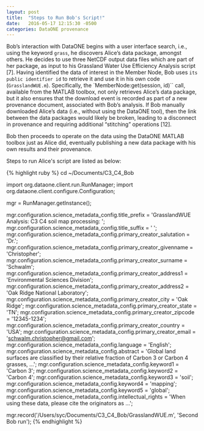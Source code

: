 ```yaml
---
layout: post
title:  "Steps to Run Bob's Script!"
date:   2016-05-17 12:15:30 -0500
categories: DataONE provenance
---
```

Bob’s interaction with DataONE begins with a user interface search, i.e., using the
keyword `grass`, he discovers Alice’s data package, amongst others. He decides to use
three NetCDF output data files which are part of her package, as input to his Grassland
Water Use Efficiency Analysis script [7]. Having identified the data of interest in the
Member Node, Bob uses `its public identifier id` to retrieve it and use it in his own
code (`GrasslandWUE.m`). Specifically, the `MemberNode:get(session, id)`` call, available
from the MATLAB toolbox, not only retrieves Alice’s data package, but it also ensures
that the download event is recorded as part of a new provenance document, associated
with Bob’s analysis. If Bob manually downloaded Alice’s data (i.e., without using the
DataONE tool), then the link between the data packages would likely be broken, leading
to a disconnect in provenance and requiring additional “stitching” operations [12].

Bob then proceeds to operate
on the data using the DataONE MATLAB toolbox just as Alice did, eventually publishing
a new data package with his own results and their provenance.

Steps to run Alice's script are listed as below:

{% highlight ruby %}
cd ~/Documents/C3_C4_Bob

import org.dataone.client.run.RunManager;
import org.dataone.client.configure.Configuration;

mgr = RunManager.getInstance();

mgr.configuration.science_metadata_config.title_prefix = 'GrasslandWUE Analysis: C3 C4 soil map processing: ';
mgr.configuration.science_metadata_config.title_suffix = ' ';
mgr.configuration.science_metadata_config.primary_creator_salutation = 'Dr.';
mgr.configuration.science_metadata_config.primary_creator_givenname = 'Christopher';
mgr.configuration.science_metadata_config.primary_creator_surname = 'Schwalm';
mgr.configuration.science_metadata_config.primary_creator_address1 = 'Environmental Sciences Division';
mgr.configuration.science_metadata_config.primary_creator_address2 = 'Oak Ridge National Laboratory';
mgr.configuration.science_metadata_config.primary_creator_city = 'Oak Ridge';
mgr.configuration.science_metadata_config.primary_creator_state = 'TN';
mgr.configuration.science_metadata_config.primary_creator_zipcode = '12345-1234';
mgr.configuration.science_metadata_config.primary_creator_country = 'USA';
mgr.configuration.science_metadata_config.primary_creator_email = 'schwalm.christopher@gmail.com';
mgr.configuration.science_metadata_config.language = 'English';
mgr.configuration.science_metadata_config.abstract = 'Global land surfaces are classified by their relative fraction of Carbon 3 or Carbon 4 grasses, ...';
mgr.configuration.science_metadata_config.keyword1 = 'Carbon 3';
mgr.configuration.science_metadata_config.keyword2 = 'Carbon 4';
mgr.configuration.science_metadata_config.keyword3 = 'soil';
mgr.configuration.science_metadata_config.keyword4 = 'mapping';
mgr.configuration.science_metadata_config.keyword5 = 'global';
mgr.configuration.science_metadata_config.intellectual_rights = 'When using these data, please cite the originators as …';

mgr.record('/Users/syc/Documents/C3_C4_Bob/GrasslandWUE.m', 'Second Bob run');
{% endhighlight %}
